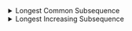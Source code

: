 <details>
<summary>Longest Common Subsequence</summary>
<br>
```python
import cpalgo

string1 = 'algorithms'
string2 = 'rhythms'

#To find the longest common subsequence between two strings
cpalgo.longest_common_subsequence(string1, string2) 

#To count the number of prime numbers in [1,N]
cpalgo.count_primes(234)

```
</details>


<details>
<summary>Longest Common Substring</summary>
<br>
```python
import cpalgo

string1 = 'algorithms'
string2 = 'rhythms'

#To find the longest common subsequence between two strings
cpalgo.longest_common_subsequence(string1, string2) 

#To count the number of prime numbers in [1,N]
cpalgo.count_primes(234)

```
</details>


<details>
<summary>Longest Increasing Subsequence</summary>
<br>
```python
import cpalgo

string1 = 'algorithms'
string2 = 'rhythms'

#To find the longest common subsequence between two strings
cpalgo.longest_common_subsequence(string1, string2) 

#To count the number of prime numbers in [1,N]
cpalgo.count_primes(234)

```</details>


<details>
<summary>Maximum Subarray</summary>
<br>
```python
import cpalgo

string1 = 'algorithms'
string2 = 'rhythms'

#To find the longest common subsequence between two strings
cpalgo.longest_common_subsequence(string1, string2) 

#To count the number of prime numbers in [1,N]
cpalgo.count_primes(234)

```</details>


<details>
<summary>Count Primes</summary>
<br>
```python
import cpalgo

string1 = 'algorithms'
string2 = 'rhythms'

#To find the longest common subsequence between two strings
cpalgo.longest_common_subsequence(string1, string2) 

#To count the number of prime numbers in [1,N]
cpalgo.count_primes(234)

```</details>


<details>
<summary>Is Prime</summary>
<br>
```python
import cpalgo

string1 = 'algorithms'
string2 = 'rhythms'

#To find the longest common subsequence between two strings
cpalgo.longest_common_subsequence(string1, string2) 

#To count the number of prime numbers in [1,N]
cpalgo.count_primes(234)

```</details>
